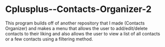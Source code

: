 # Cplusplus--Contacts-Organizer-2
This program builds off of another repository that I made (Contacts Organizer) and makes a menu that allows the user to add/edit/delete contacts to their liking and also allows the user to view a list of all contacts or a few contacts using a filtering method. 
